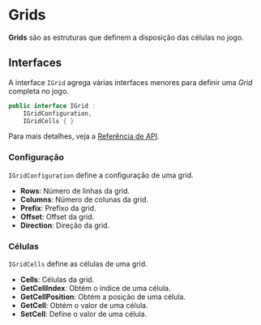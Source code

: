 # Grids

**Grids** são as estruturas que definem a disposição das células no jogo.

## Interfaces

A interface `IGrid` agrega várias interfaces menores para definir uma _Grid_ completa no jogo.

```csharp
public interface IGrid :
    IGridConfiguration,
    IGridCells { }
```

Para mais detalhes, veja a [Referência de API](../../api/DiceRolling.Interfaces.Grids.IGrid.md).

### Configuração

`IGridConfiguration` define a configuração de uma grid.

- **Rows**: Número de linhas da grid.
- **Columns**: Número de colunas da grid.
- **Prefix**: Prefixo da grid.
- **Offset**: Offset da grid.
- **Direction**: Direção da grid.

### Células

`IGridCells` define as células de uma grid.

- **Cells**: Células da grid.
- **GetCellIndex**: Obtém o índice de uma célula.
- **GetCellPosition**: Obtém a posição de uma célula.
- **GetCell**: Obtém o valor de uma célula.
- **SetCell**: Define o valor de uma célula.
